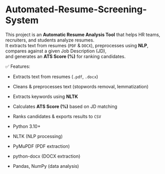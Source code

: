 # Automated-Resume-Screening-System


This project is an **Automatic Resume Analysis Tool** that helps HR teams, recruiters, and students analyze resumes.  
It extracts text from resumes (`PDF` & `DOCX`), preprocesses using **NLP**, compares against a given Job Description (JD),  
and generates an **ATS Score (%)** for ranking candidates.

✅ Features:
- Extracts text from resumes (`.pdf`, `.docx`)
- Cleans & preprocesses text (stopwords removal, lemmatization)
- Extracts keywords using **NLTK**
- Calculates **ATS Score (%)** based on JD matching
- Ranks candidates & exports results to `CSV`


- Python 3.10+
- NLTK (NLP processing)
- PyMuPDF (PDF extraction)
- python-docx (DOCX extraction)
- Pandas, NumPy (data analysis)

